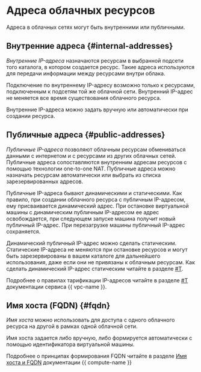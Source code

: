 # Адреса облачных ресурсов

Адреса в облачных сетях могут быть внутренними или публичными.

## Внутренние адреса {#internal-addresses}

_Внутренние IP-адреса_ назначаются ресурсам в выбранной подсети того каталога, в котором создается ресурс. Такие адреса используются для передачи информации между ресурсами внутри облака. 

Подключение по внутреннему IP-адресу возможно только к ресурсами, подключенным к подсетям той же облачной сети. Внутренний IP-адрес не меняется все время существования облачного ресурса.

Внутренние IP-адреса можно задать вручную или автоматически при создании ресурса.

## Публичные адреса {#public-addresses}

_Публичные IP-адреса_ позволяют облачным ресурсам обмениваться данными с интернетом и с ресурсами из других облачных сетей. Публичные адреса сопоставляются внутренним адресам ресурсов с помощью технологии one-to-one NAT. Публичные адреса можно назначать ресурсам автоматически или выбрать из списка зарезервированных адресов. 

Публичные IP-адреса бывают динамическими и статическими. Как правило, при создании облачного ресурса с публичным IP-адресом, ему присваивается динамический адрес. При остановке виртуальной машины с динамическим публичным IP-адресом ее адрес освобождается, при следующем запуске машина получит новый публичный IP-адрес. При перезагрузке машины публичный IP-адрес сохраняется.

Динамический публичный IP-адрес можно сделать статическим. Статические IP-адреса не меняются при остановке ресурсов и могут быть зарезервированы в вашем каталоге для дальнейшего использования, даже если они не привязаны к облачным ресурсам. Как сделать динамический IP-адрес статическим читайте в разделе [#T](../../compute/operations/vm-control/vm-set-static-ip.md).

Подробнее о правилах тарификации IP-адресов читайте в разделе [#T](../pricing.md#prices-public-ip) документации сервиса {{ vpc-name }}.

## Имя хоста (FQDN) {#fqdn}

_Имя хоста_ можно использовать для доступа с одного облачного ресурса на другой в рамках одной облачной сети.

Имя хоста задается либо вручную, либо формируется автоматически с помощью идентификатора виртуальной машины.

Подробнее о принципах формирования FQDN читайте в разделе [Имя хоста и FQDN](../../compute/concepts/network.md#hostname) документации {{ compute-name }}